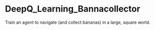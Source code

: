 # DeepQ_Learning_Bannacollector
Train an agent to navigate (and collect bananas) in a large, square world.
